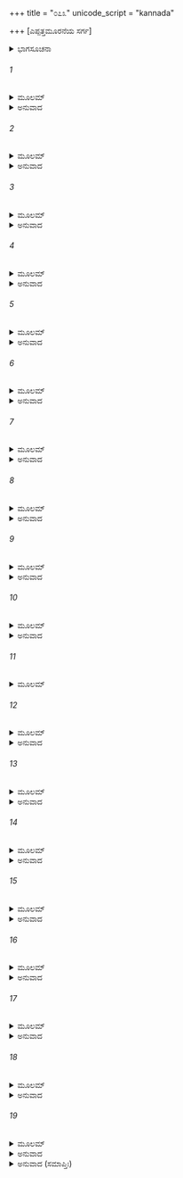 +++
title = "೦೭೩"
unicode_script = "kannada"

+++
[ಎಪ್ಪತ್ತಮೂರನೆಯ ಸರ್ಗ]



<details><summary>ಭಾಗಸೂಚನಾ</summary>

ಓರ್ವ ಬ್ರಾಹ್ಮಣನು ಸತ್ತ ತನ್ನ ಮಗನನ್ನು ರಾಜದ್ವಾರಕ್ಕೆ ತಂದು, ರಾಜನೇ ದೋಷಿಯೆಂದು ತಿಳಿಸಿ ವಿಲಾಪಿಸಿದುದು
</details>

###### 1


<details><summary>ಮೂಲಮ್</summary>

ಪ್ರಸ್ಥಾಪ್ಯ ತು ಸ ಶತ್ರುಘ್ನಂ ಭ್ರಾತೃಭ್ಯಾಂ ಸಹ ರಾಘವಃ ।  
ಪ್ರಮುಮೋದ ಸುಖೀ ರಾಜ್ಯಂ ಧರ್ಮೇಣ ಪರಿಪಾಲಯನ್ ॥
</details>

<details><summary>ಅನುವಾದ</summary>

ಶತ್ರುಘ್ನನನ್ನು ಮಥುರೆಗೆ ಕಳಿಸಿಕೊಟ್ಟು ಭಗವಾನ್ ಶ್ರೀರಾಮನು ಭರತ ಮತ್ತು ಲಕ್ಷ್ಮಣರೊಂದಿಗೆ ಧರ್ಮ ಪೂರ್ವಕ ರಾಜ್ಯವನ್ನು ಪಾಲಿಸುತ್ತಾ ಬಹಳ ಸುಖ - ಆನಂದದಿಂದ ಇರತೊಡಗಿದನು.॥1॥
</details>

###### 2


<details><summary>ಮೂಲಮ್</summary>

ತತಃ ಕತಿಪಯಾಹಃಸು ವೃದ್ಧೋ ಜಾನಪದೋ ದ್ವಿಜಃ ।  
ಮೃತಂ ಬಾಲಮುಪಾದಾಯ ರಾಜದ್ವಾರಮುಪಾಗಮತ್ ॥
</details>

<details><summary>ಅನುವಾದ</summary>

ಅನಂತರ ಕೆಲವು ದಿನಗಳ ಬಳಿಕ ರಾಷ್ಟ್ರದಲ್ಲಿ ವಾಸಿಸುವ ಓರ್ವ ಮುದುಕ ಬ್ರಾಹ್ಮಣನು ತನ್ನ ಸತ್ತಿರುವ  ಬಾಲಕನ ಶವವನ್ನೆತ್ತಿಕೊಂಡು ರಾಜದ್ವಾರಕ್ಕೆ ಬಂದನು.॥2॥
</details>

###### 3


<details><summary>ಮೂಲಮ್</summary>

ರುದನ್ ಬಹುವಿಧಾ ವಾಚಃ ಸ್ನೇಹದುಃಖಸಮನ್ವಿತಃ ।  
ಅಸಕೃತ್ಪುತ್ರ ಪುತ್ರೇತಿ ವಾಕ್ಯಮೇತದುವಾಚ ಹ ॥
</details>

<details><summary>ಅನುವಾದ</summary>

ಅವನು ಸ್ನೇಹ ಮತ್ತು ದುಃಖದಿಂದ ವ್ಯಾಕುಲನಾಗಿ ನಾನಾ ರೀತಿಯ ಮಾತುಗಳನ್ನು ಹೇಳುತ್ತಾ ಅಳುತ್ತಿದ್ದನು. ಪದೇ-ಪದೇ ಮಗು! ಮಗನೇ! ಎಂದು ಕೂಗುತ್ತಾ ಹೀಗೆ ಪ್ರಲಾಪಿಸುತ್ತಿದ್ದನು.॥3॥
</details>

###### 4


<details><summary>ಮೂಲಮ್</summary>

ಕಿಂ ನು ಮೇ ದುಷ್ಕೃತಂ ಕರ್ಮ ಪುರಾ ದೇಹಾಂತರೇ ಕೃತಮ್ ।  
ಯದಹಂ ಪುತ್ರಮೇಕಂ ತು ಪಶ್ಯಾಮಿ ನಿಧನಂ ಗತಮ್ ॥
</details>

<details><summary>ಅನುವಾದ</summary>

ಅಯ್ಯೋ! ನಾನು ಹಿಂದಿನ ಜನ್ಮದಲ್ಲಿ ಯಾವ ಪಾಪ ಮಾಡಿದ್ದೆನೋ, ಅದರಿಂದ ಇಂದು ನನ್ನ ಏಕಮಾತ್ರ ಪುತ್ರನ ಮರಣವನ್ನು ನೋಡಬೇಕಾಯಿತಲ್ಲ.॥4॥
</details>

###### 5


<details><summary>ಮೂಲಮ್</summary>

ಅಪ್ರಾಪ್ತಯೌವನಂಬಾಲಂ ಪಂಚವರ್ಷಸಹಸ್ರಕಮ್ ।  
ಅಕಾಲೇ ಕಾಲಮಾಪನ್ನಂ ಮಮ ದುಃಖಾಯ ಪುತ್ರಕ ॥
</details>

<details><summary>ಅನುವಾದ</summary>

ಮಗು ! ಇನ್ನೂ ನೀನು ಯುವಕನಾಗದೆ ಬಾಲಕನೇ ಆಗಿದ್ದೆ. ಐದು ಸಾವಿರ ದಿನ (ಹದಿಮೂರು ವರ್ಷ ಹತ್ತು ತಿಂಗಳು ಇಪ್ಪತ್ತು ದಿನ)ವಷ್ಟೇ ನಿನ್ನ ವಯಸ್ಸಾಗಿತ್ತು. ಆದರೆ ನೀನು ನನಗೆ ದುಃಖ ಕೊಡಲೆಂದೇ ಅಕಾಲದಲ್ಲಿ ಕಾಲವಶನಾದೆ.॥5॥
</details>

###### 6


<details><summary>ಮೂಲಮ್</summary>

ಅಲ್ಪೈರಹೋಭಿರ್ನಿಧನಂ ಗಮಿಷ್ಯಾಮಿ ನ ಸಂಶಯಃ ।  
ಅಹಂ ಚ ಜನನೀ ಚೈವ ತವ ಶೋಕೇನ ಪುತ್ರಕ ॥
</details>

<details><summary>ಅನುವಾದ</summary>

ವತ್ಸ! ನಿನ್ನ ಶೋಕದಲ್ಲಿ ನಾನು ಮತ್ತು ನಿನ್ನ ತಾಯಿ ಇಬ್ಬರೂ ಕೆಲವೇ ದಿನಗಳಲ್ಲಿ ಸತ್ತುಹೋಗುವೆವು. ಇದರಲ್ಲಿ ಸಂಶಯವೇ ಇಲ್ಲ.॥6॥
</details>

###### 7


<details><summary>ಮೂಲಮ್</summary>

ನ ಸ್ಮರಾಮ್ಯನೃತಂ ಹ್ಯುಕ್ತಂ ನ ಚ ಹಿಂಸಾಂಸ್ಮರಾಮ್ಯಹಮ್ ।  
ಸರ್ವೇಷಾಂ ಪ್ರಾಣಿನಾಂ ಪಾಪಂ ನ ಸ್ಮರಾಮಿ ಕದಾಚನ ॥
</details>

<details><summary>ಅನುವಾದ</summary>

ನಾನು ಎಂದೂ ಸುಳ್ಳಾಡಿದುದು ನೆನಪಿಲ್ಲ. ಯಾರ ಹಿಂಸೆಯಾಗಲೀ ಅಥವಾ ಸಮಸ್ತ ಪ್ರಾಣಿಗಳಲ್ಲಿ ಯಾವುದಕ್ಕೂ ಕಷ್ಟ ಕೊಡಲಿಲ್ಲ.॥7॥
</details>

###### 8


<details><summary>ಮೂಲಮ್</summary>

ಕೇನಾದ್ಯ ದುಷ್ಕೃತೇನಾಯಂ ಬಾಲ ಏವ ಮಮಾತ್ಮಜಃ ।  
ಅಕೃತ್ವಾ ಪಿತೃಕಾರ್ಯಾಣಿ ಗತೋ ವೈವಸ್ವತಕ್ಷಯಮ್ ॥
</details>

<details><summary>ಅನುವಾದ</summary>

ಹಾಗಿರುವಾಗ ಇಂದು ಯಾವ ಪಾಪದಿಂದಾಗಿ ಈ ಮಗನು ಪಿತೃಕರ್ಮ ಮಾಡದೆ, ಈ ಬಾಲ್ಯಾವಸ್ಥೆಯಲ್ಲೇ ಯಮನಾಲಯಕ್ಕೆ ಹೊರಟುಹೋದೆ.॥8॥
</details>

###### 9


<details><summary>ಮೂಲಮ್</summary>

ನೇದೃಶಂ ದೃಷ್ಟಪೂರ್ವಂ ಮೇ ಶ್ರುತಂ ವಾಘೋರದರ್ಶನಮ್ ।  
ಮೃತ್ಯುರಪ್ರಾಪ್ತ ಕಾಲಾನಾಂ ರಾಮಸ್ಯ ವಿಷಯೇ ಹ್ಯಯಮ್ ॥
</details>

<details><summary>ಅನುವಾದ</summary>

ಶ್ರೀರಾಮಚಂದ್ರನ ರಾಜ್ಯದಲ್ಲಾದರೋ ಅಕಾಲಮೃತ್ಯುವಿನಂತಹ ಭಯಂಕರ ಘಟನೆ ಮೊದಲು ಎಂದೂ ನೋಡಿಲ್ಲ, ಕೇಳಿಲ್ಲ.॥9॥
</details>

###### 10


<details><summary>ಮೂಲಮ್</summary>

ರಾಮಸ್ಯ ದುಷ್ಕೃತಂ ಕಿಂಚಿನ್ಮಹದಸ್ತಿ ನ ಸಂಶಯಃ ।  
ಯಥಾ ಹಿ ವಿಷಯಸ್ಥಾನಾಂ ಬಾಲಾನಾಂಮೃತ್ಯುರಾಗತಃ ॥
</details>

<details><summary>ಅನುವಾದ</summary>

ನಿಃಸಂದೇಹವಾಗಿ ರಾಮನದೇ ಯಾವುದೋ ಮಹಾದುಷ್ಕರ್ಮವಾಗಿದೆ. ಅದರಿಂದ ಅವನ ರಾಜ್ಯದಲ್ಲಿ ವಾಸಿಸುವ ಬಾಲಕರ ಮೃತ್ಯುವಾಗತೊಡಗಿದೆ.॥10॥
</details>

###### 11


<details><summary>ಮೂಲಮ್</summary>

ನ ಹ್ಯನ್ಯವಿಷಯಸ್ಥಾನಾಂ ಬಾಲಾನಾಂ ಮೃತ್ಯುತೋ ಭಯಮ್ ।  
ಸ ರಾಜನ್ ಜೀವಯಸ್ವೈನಂ ಬಾಲಂ ಮೃತ್ಯುವಶಂ ಗತಮ್ ॥
</details>

###### 12


<details><summary>ಮೂಲಮ್</summary>

ರಾಜದ್ವಾರಿ ಮರಿಷ್ಯಾಮಿ ಪತ್ನ್ಯಾ ಸಾರ್ಧಮನಾಥವತ್ ।  
ಬ್ರಹ್ಮಹತ್ಯಾಂ ತತೋ ರಾಮ ಸಮುಪೇತ್ಯ ಸುಖೀ ಭವ ॥
</details>

<details><summary>ಅನುವಾದ</summary>

ಬೇರೆ ರಾಜ್ಯದಲ್ಲಿರುವ ಬಾಲಕರಿಗೆ ಮೃತ್ಯುಭಯವಿಲ್ಲ. ಆದ್ದರಿಂದ ರಾಜನೇ! ಮೃತ್ಯು ವಶನಾದ ಈ ಬಾಲಕನನ್ನು ಜೀವಂತಗೊಳಿಸು. ಇಲ್ಲದಿದ್ದರೆ ನಾನು ನನ್ನ ಪತ್ನಿಯೊಂದಿಗೆ ಈ ರಾಜದ್ವಾರದಲ್ಲಿ ಅನಾಥನಂತೆ ಪ್ರಾಣತ್ಯಾಗ ಮಾಡುವೆನು. ಶ್ರೀರಾಮಾ! ಮತ್ತೆ ಬ್ರಹ್ಮಹತ್ಯೆಯ ಪಾಪ ಪಡೆದು ನೀನು ಸುಖಿಯಾಗು.॥11-12॥
</details>

###### 13


<details><summary>ಮೂಲಮ್</summary>

ಭ್ರಾತೃಭಿಃ ಸಹಿತೋ ರಾಜನ್ದೀರ್ಘಮಾಯುರವಾಪ್ಸ್ಯಸಿ ।  
ಉಷಿತಾಃ ಸ್ಮ ಸುಖಂ ರಾಜ್ಯೇತವಾಸ್ಮಿನ್ ಸುಮಹಾಬಲ ॥
</details>

<details><summary>ಅನುವಾದ</summary>

ಮಹಾಬಲೀ ರಾಜನೇ! ನಾವು ನಿಮ್ಮ ರಾಜ್ಯದಲ್ಲಿ ಸುಖವಾಗಿ ಇದ್ದೆವು. ಅದಕ್ಕಾಗಿ ನೀನು ನಿನ್ನ ತಮ್ಮಂದಿರೊಂದಿಗೆ ದೀರ್ಘಜೀವಿಯಾಗಿ ಬಾಳು.॥13॥
</details>

###### 14


<details><summary>ಮೂಲಮ್</summary>

ಇದಂ ತು ಪತಿತಂ ತಸ್ಮಾತ್ ತವ ರಾಮವಶೇ ಸ್ಥಿತಾಃ ।  
ಕಾಲಸ್ಯ ವಶಮಾಪನ್ನಾಃ ಸ್ವಲ್ಪಂ ಹಿ ನಹಿ ನಃ ಸುಖಮ್ ॥
</details>

<details><summary>ಅನುವಾದ</summary>

ಶ್ರೀರಾಮಾ! ನಿನ್ನ ಅಧೀನದಲ್ಲಿರುವ ನಮ್ಮ ಮೇಲೆ ಈ ಬಾಲಮೃತ್ಯುರೂಪೀ ದುಃಖ ಬಂದೆರಗಿದೆ. ಇದರಿಂದ ನಾವು ಕಾಲವಶರಾಗಿದ್ದೇವೆ. ಆದ್ದರಿಂದ ನಿನ್ನ ರಾಜ್ಯದಲ್ಲಿ ನಮಗೆ ಕೊಂಚವೂ ಸುಖ ಸಿಗಲಿಲ್ಲ.॥14॥
</details>

###### 15


<details><summary>ಮೂಲಮ್</summary>

ಸಂಪ್ರತ್ಯನಾಥೋ ವಿಷಯ ಇಕ್ಷ್ವಾಕೂಣಾಂ ಮಹಾತ್ಮನಾಮ್ ।  
ರಾಮಂ ನಾಥಮಿಹಾಸಾದ್ಯ ಬಾಲಾಂತಕರಣಂ ಧ್ರುವಮ್ ॥
</details>

<details><summary>ಅನುವಾದ</summary>

ಮಹಾತ್ಮಾ ಇಕ್ಷ್ವಾಕು ರಾಜರ ಈ ರಾಜ್ಯವು ಈಗ ಅನಾಥವಾಗಿದೆ. ಶ್ರೀರಾಮನನ್ನು ಒಡೆಯನಾಗಿ ಪಡೆದು ಇಲ್ಲಿ ಬಾಲಕರ ಮೃತ್ಯು ಯಾವಾಗಲೂ ಆಗುತ್ತಿದೆ.॥15॥
</details>

###### 16


<details><summary>ಮೂಲಮ್</summary>

ರಾಜದೋಷೈರ್ವಿಪದ್ಯಂತೇ ಪ್ರಜಾ ಹ್ಯವಿಧಿಪಾಲಿತಾಃ ।  
ಅಸದ್ವತ್ತೇ ಹಿ ನೃಪತಾವಕಾಲೇ ಮ್ರಿಯತೇ ಜನಃ ॥
</details>

<details><summary>ಅನುವಾದ</summary>

ರಾಜನ ದೋಷದಿಂದ ಪ್ರಜೆಯ ವಿಧಿವತ್ತಾಗಿ ಪಾಲನೆ ಆಗದಿದ್ದಾಗ ಪ್ರಜಾವರ್ಗವು ಇಂತಹ ವಿಪತ್ತುಗಳನ್ನು ಎದುರಿಸಬೇಕಾಗುತ್ತದೆ. ರಾಜನು ದುರಾಚಾರಿಯಾದಾಗಲೇ ಪ್ರಜೆಯ ಅಕಾಲ ಮೃತ್ಯು ಆಗುತ್ತದೆ.॥16॥
</details>

###### 17


<details><summary>ಮೂಲಮ್</summary>

ಯದ್ವಾ ಪುರೇಷ್ವಯುಕ್ತಾನಿ ಜನಾ ಜನಪದೇಷು ಚ ।  
ಕುರ್ವತೇ ನ ಚ ರಕ್ಷಾಸ್ತಿ ತದಾಕಾಲಕೃತಂ ಭಯಮ್ ॥
</details>

<details><summary>ಅನುವಾದ</summary>

ನಗರಗಳಲ್ಲಿ, ದೇಶದಲ್ಲಿ ಇರುವ ಜನರು ಅನುಚಿತ ಕರ್ಮ-ಪಾಪಾಚಾರ ಮಾಡಿದಾಗ ಅಲ್ಲಿ ರಕ್ಷಣೆಯ ವ್ಯವಸ್ಥೆ ಇಲ್ಲದಿದ್ದಾಗ, ಅನುಚಿತ ಕರ್ಮದಿಂದ ತಡೆಯುವ ಯಾವುದೇ ಉಪಾಯವಿಲ್ಲದಿದ್ದಾಗ, ದೇಶದ ಪ್ರಜೆಯಲ್ಲಿ ಅಕಾಲ ಮೃತ್ಯುವಿನ ಭಯ ಪ್ರಾಪ್ತವಾಗುತ್ತದೆ.॥17॥
</details>

###### 18


<details><summary>ಮೂಲಮ್</summary>

ಸುವ್ಯಕ್ತಂ ರಾಜದೋಷೋ ಹಿ ಭವಿಷ್ಯತಿ ನಸಂಶಯಃ ।  
ಪುರೇ ಜನಪದೇ ವಾಪಿ ತಥಾ ಬಾಲವಧೋ ಹ್ಯಯಮ್ ॥
</details>

<details><summary>ಅನುವಾದ</summary>

ಆದ್ದರಿಂದ ನಗರ ಅಥವಾ ರಾಜ್ಯದಲ್ಲಿ ಎಲ್ಲಾದರೂ ರಾಜನಿಂದಲೇ ಯಾವುದೋ ಅಪರಾಧ ನಡೆದಿರಬಹುದು; ಇದು ಸ್ಪಷ್ಟವಾಗಿದೆ. ಆಗಲೇ ಈ ರೀತಿ ಬಾಲಕನ ಮೃತ್ಯುವಾಗಿದೆ ಇದರಲ್ಲಿ ಸಂಶಯವೇ ಇಲ್ಲ.॥18॥
</details>

###### 19


<details><summary>ಮೂಲಮ್</summary>

ಏವಂ ಬಹುವಿಧೈರ್ವಾಕ್ಯೈರುಪರುಧ್ಯ ಮಹುರ್ಮುಹುಃ ।  
ರಾಜಾನಂದುಃಖಸಂತಪ್ತಃ ಸುತಂ ತಮುಪಗೂಹತೀ ॥
</details>

<details><summary>ಅನುವಾದ</summary>

ಹೀಗೆ ಅನೇಕ ರೀತಿಯಿಂದ ಅವನು ಪದೇ-ಪದೇ ರಾಜನ ಎದುರಿಗೆ ತನ್ನ ದುಃಖವನ್ನು ನಿವೇದಿಸಿಕೊಂಡನು ಮತ್ತು ಶೋಕ ಸಂತಪ್ತನಾಗಿ ಸತ್ತಿರುವ ಮಗನನ್ನು ಎತ್ತಿ-ಎತ್ತಿ ಅಪ್ಪಿಕೊಳ್ಳುತ್ತಿದ್ದನು.॥19॥
</details>

<details><summary>ಅನುವಾದ (ಸಮಾಪ್ತಿಃ)</summary>

ಶ್ರೀವಾಲ್ಮೀಕಿ ವಿರಚಿತ ಆರ್ಷರಾಮಾಯಣ ಆದಿಕಾವ್ಯದ ಉತ್ತರ ಕಾಂಡದಲ್ಲಿ ಎಪ್ಪತ್ತಮೂರನೆಯ ಸರ್ಗ ಪೂರ್ಣವಾಯಿತು. ॥73॥
</details>
